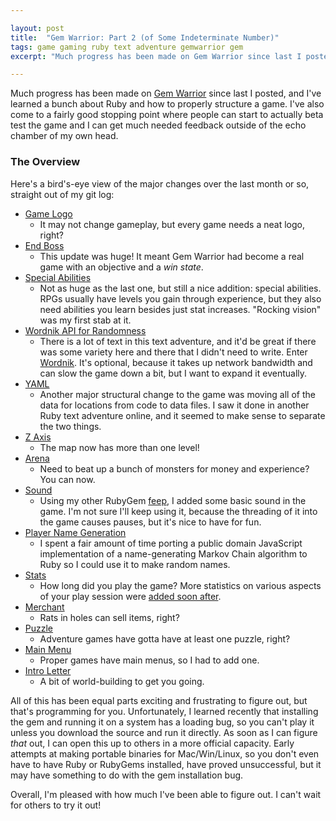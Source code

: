 ```yaml
---

layout: post
title:  "Gem Warrior: Part 2 (of Some Indeterminate Number)"
tags: game gaming ruby text adventure gemwarrior gem
excerpt: "Much progress has been made on Gem Warrior since last I posted, and I've learned a bunch about Ruby and how to properly structure a game."

---
```


Much progress has been made on [Gem Warrior](https://github.com/michaelchadwick/gemwarrior) since last I posted, and I've learned a bunch about Ruby and how to properly structure a game. I've also come to a fairly good stopping point where people can start to actually beta test the game and I can get much needed feedback outside of the echo chamber of my own head.

<!--more-->

### The Overview

Here's a bird's-eye view of the major changes over the last month or so, straight out of my git log:

* [Game Logo](https://github.com/michaelchadwick/gemwarrior/commit/2892a25f7e8cd6b9516b66ab137ddf98c78ecd94)
  * It may not change gameplay, but every game needs a neat logo, right?
* [End Boss](https://github.com/michaelchadwick/gemwarrior/commit/9bdb50ed9de98a31b4ea1389ec1ac927592b4f50)
  * This update was huge! It meant Gem Warrior had become a real game with an objective and a *win state*.
* [Special Abilities](https://github.com/michaelchadwick/gemwarrior/commit/fb356ca37ff9bfda4b2ed84554f9b95d4d3424e1)
  * Not as huge as the last one, but still a nice addition: special abilities. RPGs usually have levels you gain through experience, but they also need abilities you learn besides just stat increases. "Rocking vision" was my first stab at it.
* [Wordnik API for Randomness](https://github.com/michaelchadwick/gemwarrior/commit/16a58e414f177df716f2724e8e9b76834d06e396)
  * There is a lot of text in this text adventure, and it'd be great if there was some variety here and there that I didn't need to write. Enter [Wordnik](https://developer.wordnik.com/). It's optional, because it takes up network bandwidth and can slow the game down a bit, but I want to expand it eventually.
* [YAML](https://github.com/michaelchadwick/gemwarrior/commit/a2c41624fcf4f599235f24a111a94e7c046fe6cb)
  * Another major structural change to the game was moving all of the data for locations from code to data files. I saw it done in another Ruby text adventure online, and it seemed to make sense to separate the two things.
* [Z Axis](https://github.com/michaelchadwick/gemwarrior/commit/8e210c24dd2249bcf88cd9395460d1923c431ff6)
  * The map now has more than one level!
* [Arena](https://github.com/michaelchadwick/gemwarrior/commit/ae526e8112acf34a956a598dbfd18df5c3b995ad)
  * Need to beat up a bunch of monsters for money and experience? You can now.
* [Sound](https://github.com/michaelchadwick/gemwarrior/commit/9c93ad69711fd0e201726e189a7bc4cecb64785a)
  * Using my other RubyGem [feep](https://rubygems.org/gem/feep), I added some basic sound in the game. I'm not sure I'll keep using it, because the threading of it into the game causes pauses, but it's nice to have for fun.
* [Player Name Generation](https://github.com/michaelchadwick/gemwarrior/commit/100116e61e5878bfad1f4d10cbb30eedb2c8eed6)
  * I spent a fair amount of time porting a public domain JavaScript implementation of a name-generating Markov Chain algorithm to Ruby so I could use it to make random names.
* [Stats](https://github.com/michaelchadwick/gemwarrior/commit/4dfaf443e4c3d4b1f309de4428c0ef35769b2e50)
  * How long did you play the game? More statistics on various aspects of your play session were [added soon after](https://github.com/michaelchadwick/gemwarrior/commit/775bdc38e2f968e07c5e299cca52615a596a7723).
* [Merchant](https://github.com/michaelchadwick/gemwarrior/commit/0bd38440a2ad36513200c9a97c0eb736a20e8d92)
  * Rats in holes can sell items, right?
* [Puzzle](https://github.com/michaelchadwick/gemwarrior/commit/9ccbd5fa3af208be010eae522887f8853113fccc)
  * Adventure games have gotta have at least one puzzle, right?
* [Main Menu](https://github.com/michaelchadwick/gemwarrior/commit/40fa766680f41e126383703c579358330b5eee9a)
  * Proper games have main menus, so I had to add one.
* [Intro Letter](https://github.com/michaelchadwick/gemwarrior/commit/09963a17fead956d96118583b6071de616956f49)
  * A bit of world-building to get you going.

All of this has been equal parts exciting and frustrating to figure out, but that's programming for you. Unfortunately, I learned recently that installing the gem and running it on a system has a loading bug, so you can't play it unless you download the source and run it directly. As soon as I can figure *that* out, I can open this up to others in a more official capacity. Early attempts at making portable binaries for Mac/Win/Linux, so you don't even have to have Ruby or RubyGems installed, have proved unsuccessful, but it may have something to do with the gem installation bug.

Overall, I'm pleased with how much I've been able to figure out. I can't wait for others to try it out!
